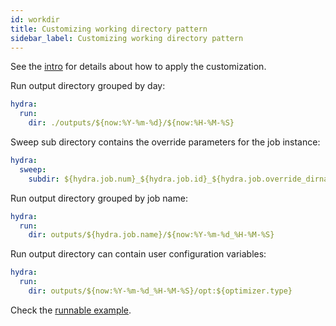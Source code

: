 ```yaml
---
id: workdir
title: Customizing working directory pattern
sidebar_label: Customizing working directory pattern
---
```


See the [intro](intro) for details about how to apply the customization.

Run output directory grouped by day:
```yaml
hydra:
  run:
    dir: ./outputs/${now:%Y-%m-%d}/${now:%H-%M-%S}
```

Sweep sub directory contains the override parameters for the job instance:
```yaml
hydra:
  sweep:
    subdir: ${hydra.job.num}_${hydra.job.id}_${hydra.job.override_dirname}
```

Run output directory grouped by job name:
```yaml
hydra:
  run:
    dir: outputs/${hydra.job.name}/${now:%Y-%m-%d_%H-%M-%S}
```

Run output directory can contain user configuration variables:
```yaml
hydra:
  run:
    dir: outputs/${now:%Y-%m-%d_%H-%M-%S}/opt:${optimizer.type}

```

Check the [runnable example](https://github.com/facebookresearch/hydra/tree/master/demos/99_hydra_configuration/workdir).